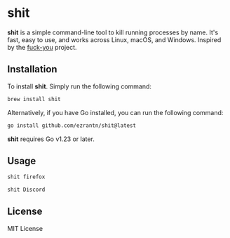 # shit 

**shit** is a simple command-line tool to kill running processes by name. It's fast, easy to use, and works across Linux, macOS, and Windows. Inspired by the [fuck-you](https://github.com/sorellabs/fuck-you) project.

## Installation

To install **shit**. Simply run the following command:

```bash
brew install shit
```

Alternatively, if you have Go installed, you can run the following command:

```bash
go install github.com/ezrantn/shit@latest
```

**shit** requires Go v1.23 or later.

## Usage

```bash
shit firefox
```

```bash
shit Discord
```

## License

MIT License